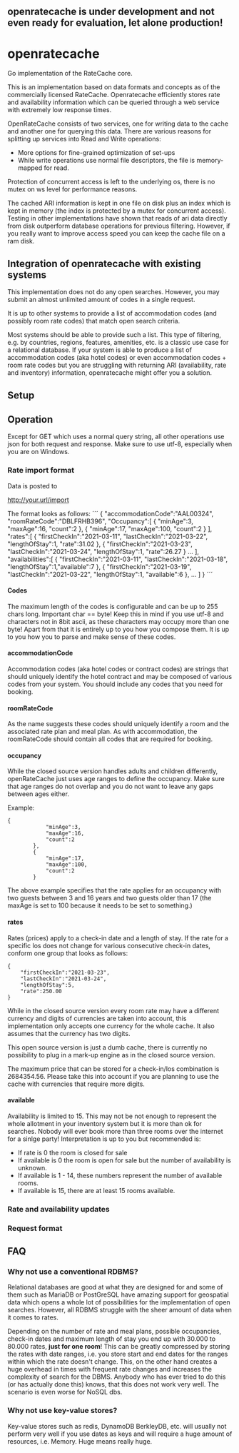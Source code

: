 
## openratecache is under development and not even ready for evaluation, let alone production! ##

# openratecache
Go implementation of the RateCache core.

This is an implementation based on data formats and concepts as of the commercially licensed RateCache. Openratecache efficiently stores rate and availability information which can be queried through a web service with extremely low response times.

OpenRateCache consists of two services, one for writing data to the cache and another one for querying this data. There are various reasons for splitting up services into Read and Write operations:

 - More options for fine-grained optimization of set-ups
 - While write operations use normal file descriptors, the file is memory-mapped for read. 

Protection of concurrent access is left to the underlying os, there is no mutex on ws level for performance reasons.

The cached ARI information is kept in one file on disk plus an index which is kept in memory (the index is protected by a mutex for concurrent access). Testing in other implementations have shown that reads of ari data directly from disk outperform database operations for previous filtering. However, if you really want to improve access speed you can keep the cache file on a ram disk.

## Integration of openratecache with existing systems ##

This implementation does not do any open searches. However, you may submit an almost unlimited amount of codes in a single request.

It is up to other systems to provide a list of accommodation codes (and possibly room rate codes) that match open search criteria. 

Most systems should be able to provide such a list. This type of filtering, e.g. by countries, regions, features, amenities, etc. is a classic use case for a relational database. If your system is able to produce a list of accommodation codes (aka hotel codes) or even accommodation codes + room rate codes but you are struggling with returning ARI (availability, rate and inventory) information, openratecache might offer you a solution.

## Setup ##

## Operation ##

Except for GET which uses a normal query string, all other operations use json for both request and response. Make sure to use utf-8, especially when you are on Windows.

### Rate import format ###

Data is posted to

http://your.url/import

The format looks as follows:
´´´
{
    "accommodationCode":"AAL00324",
    "roomRateCode":"DBLFRHB396",
    "Occupancy":[
        {
            "minAge":3,
            "maxAge":16,
            "count":2
        },
        {
            "minAge":17,
            "maxAge":100,
            "count":2
        }
    ],
    "rates":[
        {
            "firstCheckIn":"2021-03-11",
            "lastCheckIn":"2021-03-22",
            "lengthOfStay":1,
            "rate":31.02
        },
        {
            "firstCheckIn":"2021-03-23",
            "lastCheckIn":"2021-03-24",
            "lengthOfStay":1,
            "rate":26.27
        }
        ...
    ],
    "availabilities":[
        {
            "firstCheckIn":"2021-03-11",
            "lastCheckIn":"2021-03-18",
            "lengthOfStay":1,"available":7
        },
        {
            "firstCheckIn":"2021-03-19",
            "lastCheckIn":"2021-03-22",
            "lengthOfStay":1,
            "available":6
        },
        ...
    ]
}
´´´
#### Codes ###
The maximum length of the codes is configurable and can be up to 255 chars long. 
Important char == byte! Keep this in mind if you use utf-8 and characters not in 8bit ascii, as
these characters may occupy more than one byte! Apart from that it is entirely up to you how
you compose them. It is up to you how you to parse and make sense of these codes.
#### accommodationCode ####

Accommodation codes (aka hotel codes or contract codes) are strings that should uniquely identify the hotel contract
and may be composed of various codes from your system. You should include any codes that you need for booking.

#### roomRateCode ####

As the name suggests these codes should uniquely identify a room and the associated rate plan and meal plan. As with
accommodation, the roomRateCode should contain all codes that are required for booking.

#### occupancy ####

While the closed source version handles adults and children differently, openRateCache just uses age ranges
to define the occupancy. Make sure that age ranges do not overlap and you do not want to leave any gaps
between ages either.

Example:
```
{
            "minAge":3,
            "maxAge":16,
            "count":2
        },
        {
            "minAge":17,
            "maxAge":100,
            "count":2
        }
```
The above example specifies that the rate applies for an occupancy with two guests between 3 and 16 years
and two guests older than 17 (the maxAge is set to 100 because it needs to be set to something.)

#### rates ####

Rates (prices) apply to a check-in date and a length of stay. If the rate for a specific los does not
change for various consecutive check-in dates, conform one group that looks as follows:

```
{
    "firstCheckIn":"2021-03-23",
    "lastCheckIn":"2021-03-24",
    "lengthOfStay":5,
    "rate":250.00
}
```
While in the closed source version every room rate may have a different currency and digits of currencies
are taken into account, this implementation only accepts one currency for the whole cache. It also assumes
that the currency has two digits.

This open source version is just a dumb cache, there is currently no possibility to plug in a mark-up engine
as in the closed source version.

The maximum price that can be stored for a check-in/los combination is 2684354.56. Please take this into account
if you are planning to use the cache with currencies that require more digits.

#### available ####

Availability is limited to 15. This may not be not enough to represent the whole allotment in your inventory
system but it is more than ok for searches. Nobody will ever book more than three rooms over the internet
for a sinlge party! Interpretation is up to you but recommended is:

- If rate is 0 the room is closed for sale
- If available is 0 the room is open for sale but the number of availability is unknown.
- If available is 1 - 14, these numbers represent the number of available rooms.
- If available is 15, there are at least 15 rooms available.

### Rate and availability updates ###




### Request format ###

## FAQ ##

### Why not use a conventional RDBMS?
    
Relational databases are good at what they are designed for and some of them such as MariaDB or PostGreSQL have amazing support for geospatial data which opens a whole lot of possibilities for the implementation of open searches. However, all RDBMS struggle with the sheer amount of data when it comes to rates.

Depending on the number of rate and meal plans, possible occupancies, check-in dates and maximum length of stay you end up with 30.000 to 80.000 rates, **just for one room**! This can be greatly compressed by storing the rates with date ranges, i.e. you store start and end dates for the ranges within which the rate doesn't change. This, on the other hand creates a huge overhead in times with frequent rate changes and increases the complexity of search for the DBMS. Anybody who has ever tried to do this (or has actually done this) knows, that this does not work very well. The scenario is even worse for NoSQL dbs.

### Why not use key-value stores? 
    
Key-value stores such as redis, DynamoDB BerkleyDB, etc. will usually not perform very well if you use dates as keys and will require a huge amount of resources, i.e. Memory. Huge means really huge.



